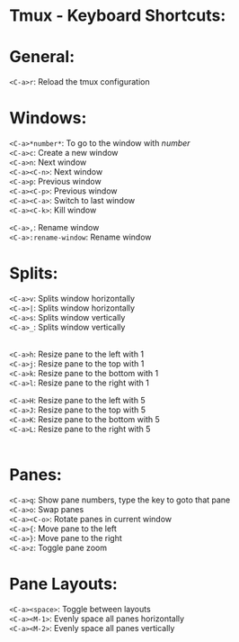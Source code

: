 Tmux - Keyboard Shortcuts:
==========================

General:
========
`<C-a>r`: Reload the tmux configuration<br/>

Windows:
========
`<C-a>*number*`: To go to the window with *number*<br/>
`<C-a>c`: Create a new window<br/>
`<C-a>n`: Next window<br/>
`<C-a><C-n>`: Next window<br/>
`<C-a>p`: Previous window<br/>
`<C-a><C-p>`: Previous window<br/>
`<C-a><C-a>`: Switch to last window<br/>
`<C-a><C-k>`: Kill window<br/>

`<C-a>,`: Rename window<br/>
`<C-a>:rename-window`: Rename window<br/>

Splits:
=======
`<C-a>v`: Splits window horizontally<br/>
`<C-a>|`: Splits window horizontally<br/>
`<C-a>s`: Splits window vertically<br/>
`<C-a>_`: Splits window vertically<br/><br/>

`<C-a>h`: Resize pane to the left with 1<br/>
`<C-a>j`: Resize pane to the top with 1<br/>
`<C-a>k`: Resize pane to the bottom with 1<br/>
`<C-a>l`: Resize pane to the right with 1<br/>

`<C-a>H`: Resize pane to the left with 5<br/>
`<C-a>J`: Resize pane to the top with 5<br/>
`<C-a>K`: Resize pane to the bottom with 5<br/>
`<C-a>L`: Resize pane to the right with 5<br/><br/>

Panes:
======
`<C-a>q`: Show pane numbers, type the key to goto that pane<br/>
`<C-a>o`: Swap panes<br/>
`<C-a><C-o>`: Rotate panes in current window<br/>
`<C-a>{`: Move pane to the left<br/>
`<C-a>}`: Move pane to the right<br/>
`<C-a>z`: Toggle pane zoom<br/>

Pane Layouts:
=============
`<C-a><space>`: Toggle between layouts<br/>
`<C-a><M-1>`: Evenly space all panes horizontally<br/>
`<C-a><M-2>`: Evenly space all panes vertically<br/>

